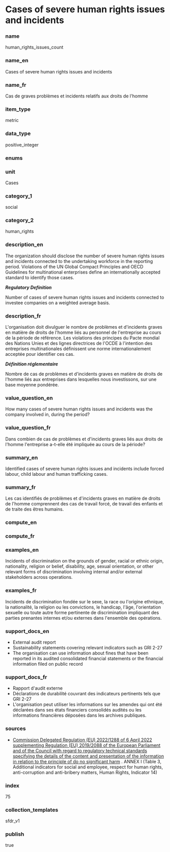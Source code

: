 # Cases of severe human rights issues and incidents

### name

human_rights_issues_count

### name_en

Cases of severe human rights issues and incidents

### name_fr

Cas de graves problèmes et incidents relatifs aux droits de l'homme

### item_type

metric

### data_type

positive_integer

### enums



### unit

Cases

### category_1

social

### category_2

human_rights

### description_en

The organization should disclose the number of severe human rights issues and incidents connected
to the undertaking workforce in the reporting period. Violations of the UN Global Compact
Principles and OECD Guidelines for multinational enterprises define an internationally accepted
standard to identify those cases. 

***Regulatory Definition***

Number of cases of severe human rights issues and incidents connected to investee companies on a
weighted average basis.

### description_fr

L'organisation doit divulguer le nombre de problèmes et d'incidents graves en matière de droits de
l'homme liés au personnel de l'entreprise au cours de la période de référence. Les violations
des principes du Pacte mondial des Nations Unies et des lignes directrices de l'OCDE à l'intention
des entreprises multinationales définissent une norme internationalement acceptée pour identifier
ces cas.

***Définition réglementaire***

Nombre de cas de problèmes et d'incidents graves en matière de droits de l'homme liés aux
entreprises dans lesquelles nous investissons, sur une base moyenne pondérée.

### value_question_en

How many cases of severe human rights issues and incidents was the company involved in,
during the period?

### value_question_fr

Dans combien de cas de problèmes et d'incidents graves liés aux droits de l'homme l'entreprise
a-t-elle été impliquée au cours de la période?

### summary_en

Identified cases of severe human rights issues and incidents include forced labour, child labour
and human trafficking cases.

### summary_fr

Les cas identifiés de problèmes et d'incidents graves en matière de droits de l'homme comprennent
des cas de travail forcé, de travail des enfants et de traite des êtres humains.

### compute_en



### compute_fr



### examples_en

Incidents of discrimination on the grounds of gender, racial or ethnic origin, nationality,
religion or belief, disability, age, sexual orientation, or other relevant forms of discrimination
involving internal and/or external stakeholders across operations.

### examples_fr

Incidents de discrimination fondée sur le sexe, la race ou l'origine ethnique, la nationalité, la
religion ou les convictions, le handicap, l'âge, l'orientation sexuelle ou toute autre forme
pertinente de discrimination impliquant des parties prenantes internes et/ou externes dans
l'ensemble des opérations.

### support_docs_en

- External audit report
- Sustainability statements covering relevant indicators such as GRI 2-27
- The organisation can use information about fines that have been reported in its audited
consolidated financial statements or the financial information filed on public record

### support_docs_fr

- Rapport d'audit externe
- Déclarations de durabilité couvrant des indicateurs pertinents tels que GRI 2-27
- L'organisation peut utiliser les informations sur les amendes qui ont été déclarées dans ses
états financiers consolidés audités ou les informations financières déposées dans les archives
publiques.

### sources

- [Commission Delegated Regulation (EU) 2022/1288 of 6 April 2022 supplementing Regulation (EU)
2019/2088 of the European Parliament and of the Council with regard to regulatory technical
standards specifying the details of the content and presentation of the information in relation
to the principle of do no significant harm](https://eur-lex.europa.eu/eli/reg_del/2022/1288/oj)
. ANNEX I (Table 3, Additional indicators for social
and employee, respect for human rights, anti-corruption and anti-bribery matters, Human Rights,
Indicator 14)
            
### index

75

### collection_templates

sfdr_v1

### publish

true
